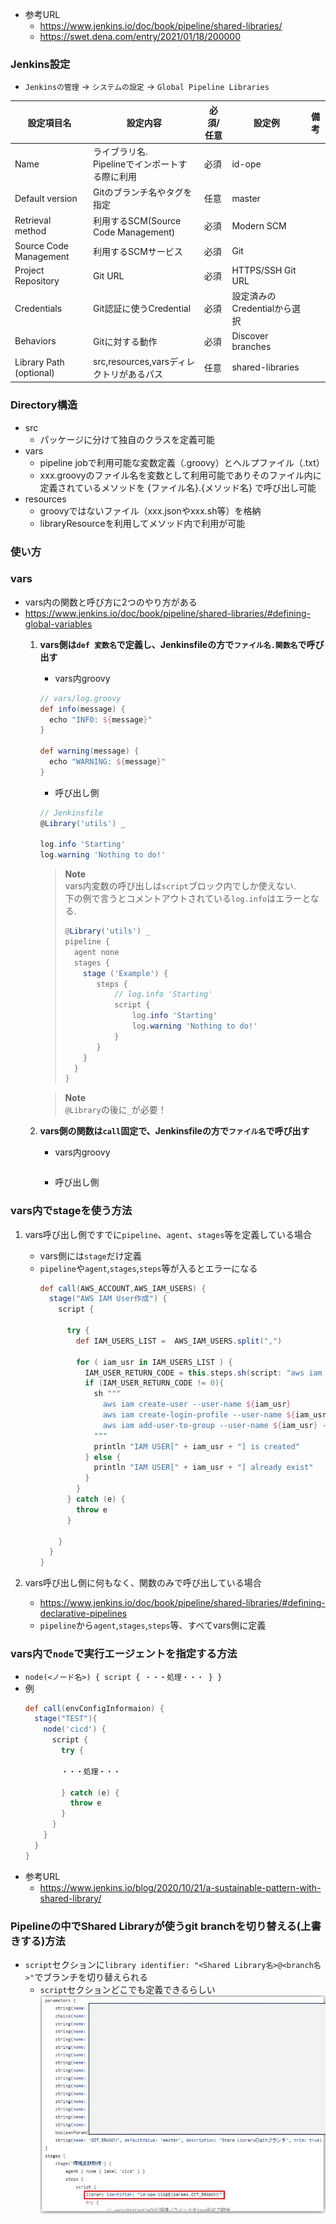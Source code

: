 - 参考URL
  - https://www.jenkins.io/doc/book/pipeline/shared-libraries/
  - https://swet.dena.com/entry/2021/01/18/200000

### Jenkins設定
- `Jenkinsの管理` → `システムの設定` → `Global Pipeline Libraries`

|  設定項目名  |  設定内容  |  必須/任意  |  設定例  |  備考  |
| ---- | ---- | ---- | ---- | ---- |
|  Name  |  ライブラリ名.<br>Pipelineでインポートする際に利用  |  必須  |  id-ope  |    |
|  Default version  |  Gitのブランチ名やタグを指定  |  任意  |  master  |    |
|  Retrieval method  |  利用するSCM(Source Code Management)  |  必須  |  Modern SCM  |    |
|  Source Code Management |  利用するSCMサービス  |  必須  |  Git  |    |
|  Project Repository  |  Git URL  |  必須  |  HTTPS/SSH Git URL  |    |
|  Credentials  |  Git認証に使うCredential  |  必須  |  設定済みのCredentialから選択  |    |
|  Behaviors  |  Gitに対する動作  |  必須  |  Discover branches  |    |
|  Library Path (optional)  |  src,resources,varsディレクトリがあるパス  |  任意  |  shared-libraries  |    |

### Directory構造
- src
  - パッケージに分けて独自のクラスを定義可能
- vars
  - pipeline jobで利用可能な変数定義（.groovy）とヘルプファイル（.txt）  
  - xxx.groovyのファイル名を変数として利用可能でありそのファイル内に定義されているメソッドを {ファイル名}.{メソッド名} で呼び出し可能
- resources
  - groovyではないファイル（xxx.jsonやxxx.sh等）を格納  
  - libraryResourceを利用してメソッド内で利用が可能

### 使い方



### vars
- vars内の関数と呼び方に2つのやり方がある
- https://www.jenkins.io/doc/book/pipeline/shared-libraries/#defining-global-variables
  1. __vars側は`def 変数名`で定義し、Jenkinsfileの方で`ファイル名.関数名`で呼び出す__  
       - vars内groovy
        ~~~groovy
        // vars/log.groovy
        def info(message) {
          echo "INFO: ${message}"
        }

        def warning(message) {
          echo "WARNING: ${message}"
        }
        ~~~
       - 呼び出し側
        ~~~groovy
        // Jenkinsfile
        @Library('utils') _

        log.info 'Starting'
        log.warning 'Nothing to do!'
        ~~~
      > **Note**  
      > vars内変数の呼び出しは`script`ブロック内でしか使えない.  
      > 下の例で言うとコメントアウトされている`log.info`はエラーとなる.
      > ~~~groovy
      > @Library('utils') _
      > pipeline {
      >   agent none
      >   stages {
      >     stage ('Example') {
      >        steps {
      >            // log.info 'Starting' 
      >            script { 
      >                log.info 'Starting'
      >                log.warning 'Nothing to do!'
      >            }
      >        }
      >     }
      >   }
      >}
      > ~~~

      > **Note**  
      > `@Library`の後に`_`が必要！

  2. __vars側の関数は`call`固定で、Jenkinsfileの方で`ファイル名`で呼び出す__
      - vars内groovy
        ~~~groovy

        ~~~ 
      - 呼び出し側

### vars内でstageを使う方法
1. vars呼び出し側ですでに`pipeline`、`agent`、`stages`等を定義している場合
   - vars側には`stage`だけ定義
   - `pipeline`や`agent`,`stages`,`steps`等が入るとエラーになる
      ~~~groovy
      def call(AWS_ACCOUNT,AWS_IAM_USERS) {
        stage("AWS IAM User作成") {
          script {

            try {
              def IAM_USERS_LIST =  AWS_IAM_USERS.split(",")

              for ( iam_usr in IAM_USERS_LIST ) {
                IAM_USER_RETURN_CODE = this.steps.sh(script: "aws iam get-user --user-name ${iam_usr} 2> /dev/null 1> /dev/null", returnStatus: true)
                if (IAM_USER_RETURN_CODE != 0){
                  sh """
                    aws iam create-user --user-name ${iam_usr}
                    aws iam create-login-profile --user-name ${iam_usr} --password パスワード --password-reset-required
                    aws iam add-user-to-group --user-name ${iam_usr} --group-name Default-Policy-Group
                  """
                  println "IAM USER[" + iam_usr + "] is created"
                } else {
                  println "IAM USER[" + iam_usr + "] already exist"
                }
              }
            } catch (e) {
              throw e
            }

          }
        }
      }
      ~~~

2. vars呼び出し側に何もなく、関数のみで呼び出している場合
   - https://www.jenkins.io/doc/book/pipeline/shared-libraries/#defining-declarative-pipelines
   - `pipeline`から`agent`,`stages`,`steps`等、すべてvars側に定義

### vars内で`node`で実行エージェントを指定する方法
- `node(<ノード名>) { script { ・・・処理・・・ } }`
- 例
  ~~~groovy
  def call(envConfigInformaion) {
    stage("TEST"){
      node('cicd') {
        script {
          try {

          ・・・処理・・・

          } catch (e) {
            throw e
          }
        }
      }
    }
  }
  ~~~
- 参考URL
  - https://www.jenkins.io/blog/2020/10/21/a-sustainable-pattern-with-shared-library/

### Pipelineの中でShared Libraryが使うgit branchを切り替える(上書きする)方法
- `script`セクションに`library identifier: "<Shared Library名>@<branch名>"`でブランチを切り替えられる
  - `script`セクションどこでも定義できるらしい
![](images/library.jpg)